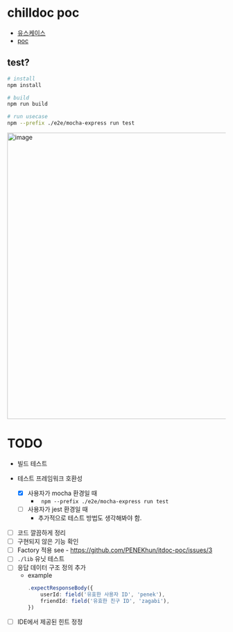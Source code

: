 # chilldoc poc

- [유스케이스](https://github.com/PENEKhun/itdoc-poc/blob/main/__tests__/cdoc.test.ts)
- [poc](https://github.com/PENEKhun/itdoc-poc/tree/main/lib)
## test?

```bash
# install
npm install

# build
npm run build

# run usecase
npm --prefix ./e2e/mocha-express run test
```

<img width="659" alt="image" src="https://github.com/user-attachments/assets/06c266e4-d308-4cb4-83b1-afa93a6ef9fa" />  

# TODO

- 빌드 테스트

- 테스트 프레임워크 호환성
    - [x] 사용자가 mocha 환경일 때
      - ` npm --prefix ./e2e/mocha-express run test`
    - [ ] 사용자가 jest 환경일 때
        - 추가적으로 테스트 방법도 생각해봐야 함.

- [ ] 코드 깔끔하게 정리
- [ ] 구현되지 않은 기능 확인
- [ ] Factory 적용 see - https://github.com/PENEKhun/itdoc-poc/issues/3
- [ ] `./lib` 유닛 테스트
- [ ] 응답 데이터 구조 정의 추가
    - example
      ```ts
      .expectResponseBody({
          userId: field('유효한 사용자 ID', 'penek'),
          friendId: field('유효한 친구 ID', 'zagabi'),
      })
      ```
- [ ] IDE에서 제공된 힌트 정정